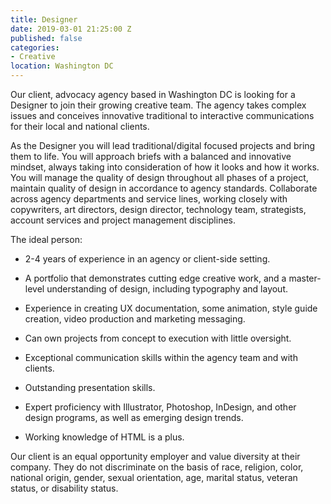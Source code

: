 ```yaml
---
title: Designer
date: 2019-03-01 21:25:00 Z
published: false
categories:
- Creative
location: Washington DC
---
```


Our client, advocacy agency based in Washington DC is looking for a Designer to join their growing creative team. The agency takes complex issues and conceives innovative traditional to interactive communications for their local and national clients.

As the Designer you will lead traditional/digital focused projects and bring them to life. You will approach briefs with a balanced and innovative mindset, always taking into consideration of how it looks and how it works. You will manage the quality of design throughout all phases of a project, maintain quality of design in accordance to agency standards. Collaborate across agency departments and service lines, working closely with copywriters, art directors, design director, technology team,  strategists, account services and project management disciplines.

The ideal person:

* 2-4 years of experience in an agency or client-side setting.

* A portfolio that demonstrates cutting edge creative work, and a master-level understanding of design, including typography and layout.

* Experience in creating UX documentation, some animation, style guide creation, video production and marketing messaging.

* Can own projects from concept to execution with little oversight.

* Exceptional communication skills within the agency team and with clients.

* Outstanding presentation skills.

* Expert proficiency with Illustrator, Photoshop, InDesign, and other design programs, as well as emerging design trends.

* Working knowledge of HTML is a plus.

Our client is an equal opportunity employer and value diversity at their company. They do not discriminate on the basis of race, religion, color, national origin, gender, sexual orientation, age, marital status, veteran status, or disability status.